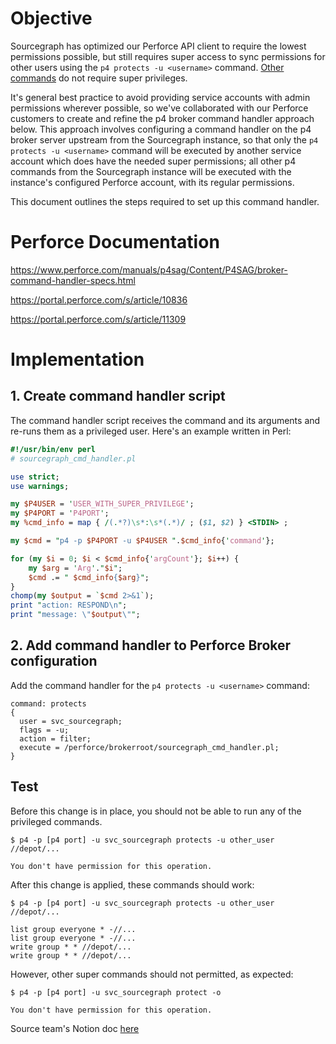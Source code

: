 # Objective

Sourcegraph has optimized our Perforce API client to require the lowest permissions possible, but still requires super access to sync permissions for other users using the `p4 protects -u <username>` command. [Other commands](https://docs.sourcegraph.com/admin/repo/perforce#depot-syncing) do not require super privileges.

It's general best practice to avoid providing service accounts with admin permissions wherever possible, so we've collaborated with our Perforce customers to create and refine the p4 broker command handler approach below. This approach involves configuring a command handler on the p4 broker server upstream from the Sourcegraph instance, so that only the `p4 protects -u <username>` command will be executed by another service account which does have the needed super permissions; all other p4 commands from the Sourcegraph instance will be executed with the instance's configured Perforce account, with its regular permissions.

This document outlines the steps required to set up this command handler.

# Perforce Documentation

https://www.perforce.com/manuals/p4sag/Content/P4SAG/broker-command-handler-specs.html

https://portal.perforce.com/s/article/10836

https://portal.perforce.com/s/article/11309

# Implementation

## 1. Create command handler script

The command handler script receives the command and its arguments and re-runs them as a privileged user. Here's an example written in Perl:

```perl
#!/usr/bin/env perl
# sourcegraph_cmd_handler.pl

use strict;
use warnings;

my $P4USER = 'USER_WITH_SUPER_PRIVILEGE';
my $P4PORT = 'P4PORT';
my %cmd_info = map { /(.*?)\s*:\s*(.*)/ ; ($1, $2) } <STDIN> ;

my $cmd = "p4 -p $P4PORT -u $P4USER ".$cmd_info{'command'};

for (my $i = 0; $i < $cmd_info{'argCount'}; $i++) {
    my $arg = 'Arg'."$i";
    $cmd .= " $cmd_info{$arg}";
}
chomp(my $output = `$cmd 2>&1`);
print "action: RESPOND\n";
print "message: \"$output\"";
```

## 2. Add command handler to Perforce Broker configuration

Add the command handler for the `p4 protects -u <username>` command:

```
command: protects
{
  user = svc_sourcegraph;
  flags = -u;
  action = filter;
  execute = /perforce/brokerroot/sourcegraph_cmd_handler.pl;
}
```

## Test

Before this change is in place, you should not be able to run any of the privileged commands.

`$ p4 -p [p4 port] -u svc_sourcegraph protects -u other_user //depot/...`

```
You don't have permission for this operation.
```

After this change is applied, these commands should work:

`$ p4 -p [p4 port] -u svc_sourcegraph protects -u other_user //depot/...`

```
list group everyone * -//...
list group everyone * -//...
write group * * //depot/...
write group * * //depot/...
```

However, other super commands should not permitted, as expected:

`$ p4 -p [p4 port] -u svc_sourcegraph protect -o`

```
You don't have permission for this operation.
```

Source team's Notion doc [here](https://www.notion.so/sourcegraph/Perforce-broker-setup-48b2ad6c4f3f44ba8f73d1a0b93bd789)
